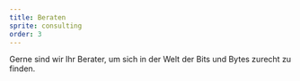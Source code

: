 ```yaml
---
title: Beraten
sprite: consulting
order: 3
---
```


Gerne sind wir Ihr Berater, um sich in der Welt der Bits und Bytes zurecht zu finden.
